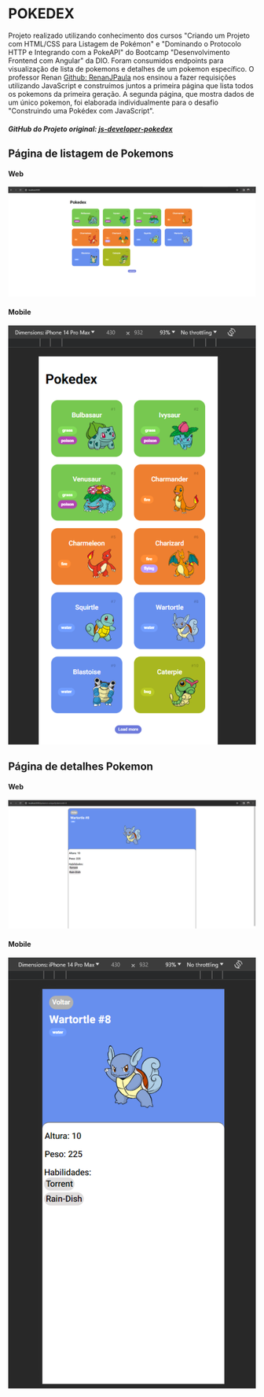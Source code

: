 # POKEDEX

Projeto realizado utilizando conhecimento dos cursos "Criando um Projeto com HTML/CSS para Listagem de Pokémon" e "Dominando o Protocolo HTTP e Integrando com a PokeAPI" do Bootcamp "Desenvolvimento Frontend com Angular" da DIO. Foram consumidos endpoints para visualização de lista de pokemons e detalhes de um pokemon específico. O professor Renan [Github: RenanJPaula](https://github.com/RenanJPaula/RenanJPaula) nos ensinou a fazer requisições utilizando JavaScript e construímos juntos a primeira página que lista todos os pokemons da primeira geração. A segunda página, que mostra dados de um único pokemon, foi elaborada individualmente para o desafio "Construindo uma Pokédex com JavaScript".


##### GitHub do Projeto original: [js-developer-pokedex](https://github.com/digitalinnovationone/js-developer-pokedex)

## Página de listagem de Pokemons

#### Web

![Página de listagem de pokemons web](image.png)

#### Mobile

![Página de listagem de pokemons mobile](image-1.png)


## Página de detalhes Pokemon

#### Web

![Página de detalhes pokemon web](image-3.png)

#### Mobile

![Página de detalhes pokemon mobile](image-2.png)